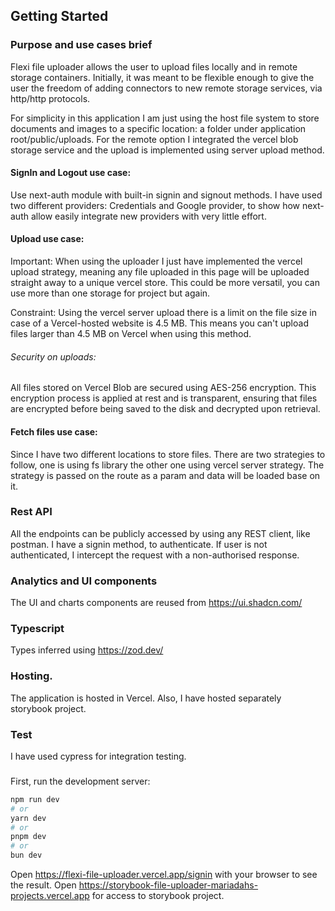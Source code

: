## Getting Started

### Purpose and use cases brief

Flexi file uploader allows the user to upload files locally and in remote storage containers. 
Initially, it was meant to be flexible enough to give the user the freedom of adding connectors to new remote storage services, via http/http protocols.

For simplicity in this application I am just using the host file system to store documents and images to a specific location: a folder under 
application root/public/uploads. For the remote option I integrated the vercel blob storage service and the upload is implemented using server upload method.

#### SignIn and Logout use case:
 Use next-auth module with built-in signin and signout methods.
 I have used two different providers: Credentials and Google provider, to show how next-auth allow easily integrate 
new providers with very little effort.

#### Upload use case:
Important: When using the uploader I just have  implemented the vercel upload strategy, meaning any file uploaded in this page will be uploaded straight
away to a unique vercel store. This could be more versatil, you can use more than one storage for project but again.

Constraint: Using the vercel server upload there is a limit on the file size in case of a Vercel-hosted website is 4.5 MB. 
This means you can't upload files larger than 4.5 MB on Vercel when using this method.

###### Security on uploads: 
All files stored on Vercel Blob are secured using AES-256 encryption. 
This encryption process is applied at rest and is transparent, ensuring that files are encrypted before being saved to the disk and decrypted upon retrieval.


#### Fetch files use case: 
Since I have two different locations to store files. 
There are two strategies to follow, one is using fs library the other one using vercel server strategy. The strategy is passed
on the route as a param and data will be loaded base on it.

### Rest API
All the endpoints can be publicly accessed by using any REST client, like postman. I have a signin method, to authenticate.
If user is not authenticated, I intercept the request with a non-authorised response.


### Analytics and UI components
The UI and charts components are reused from https://ui.shadcn.com/

### Typescript
Types inferred using https://zod.dev/

### Hosting.
The application is hosted in Vercel.
Also, I have hosted separately storybook project.


### Test
I have used cypress for integration testing.

### 
First, run the development server:

```bash
npm run dev
# or
yarn dev
# or
pnpm dev
# or
bun dev
```

Open https://flexi-file-uploader.vercel.app/signin  with your browser to see the result.
Open https://storybook-file-uploader-mariadahs-projects.vercel.app for access to storybook project.
